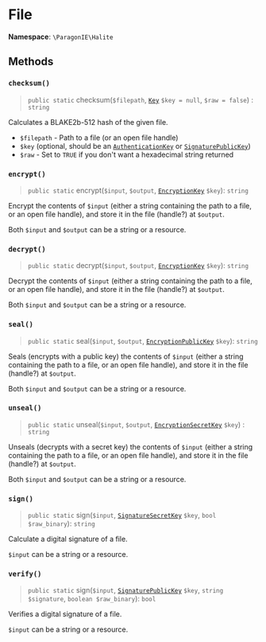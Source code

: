 # File

**Namespace**: `\ParagonIE\Halite`

## Methods

### `checksum()`

> `public static` checksum(`$filepath`, [`Key`](Key.md) `$key = null`, `$raw = false`) : `string`

Calculates a BLAKE2b-512 hash of the given file.

* `$filepath` - Path to a file (or an open file handle)
* `$key` (optional, should be an [`AuthenticationKey`](Symmetric/AuthenticationKey.md) or [`SignaturePublicKey`](Asymmetric/SignaturePublicKey.md))
* `$raw` - Set to `TRUE` if you don't want a hexadecimal string returned

### `encrypt()`

> `public static` encrypt(`$input`, `$output`, [`EncryptionKey`](Symmetric/EncryptionKey.md) `$key`): `string`

Encrypt the contents of `$input` (either a string containing the path to a file, or an open file 
handle), and store it in the file (handle?) at `$output`.

Both `$input` and `$output` can be a string or a resource.

### `decrypt()`

> `public static` decrypt(`$input`, `$output`, [`EncryptionKey`](Symmetric/EncryptionKey.md) `$key`): `string`

Decrypt the contents of `$input` (either a string containing the path to a file, or an open file 
handle), and store it in the file (handle?) at `$output`.

Both `$input` and `$output` can be a string or a resource.

### `seal()`

> `public static` seal(`$input`, `$output`, [`EncryptionPublicKey`](Asymmetric/EncryptionPublicKey.md) `$key`): `string`

Seals (encrypts with a public key) the contents of `$input` (either a string containing the path to a file, or an open file 
handle), and store it in the file (handle?) at `$output`.

Both `$input` and `$output` can be a string or a resource.

### `unseal()`

> `public static` unseal(`$input`, `$output`, [`EncryptionSecretKey`](Asymmetric/EncryptionSecretKey.md) `$key`) : `string`

Unseals (decrypts with a secret key) the contents of `$input` (either a string containing the path to a file, or an open file 
handle), and store it in the file (handle?) at `$output`.

Both `$input` and `$output` can be a string or a resource.

### `sign()`

> `public static` sign(`$input`, [`SignatureSecretKey`](Asymmetric/SignatureSecretKey.md) `$key`, `bool $raw_binary`): `string`

Calculate a digital signature of a file.

`$input` can be a string or a resource.

### `verify()`

> `public static` sign(`$input`, [`SignaturePublicKey`](Asymmetric/SignaturePublicKey.md) `$key`, `string $signature`, `boolean $raw_binary`): `bool`

Verifies a digital signature of a file.

`$input` can be a string or a resource.
